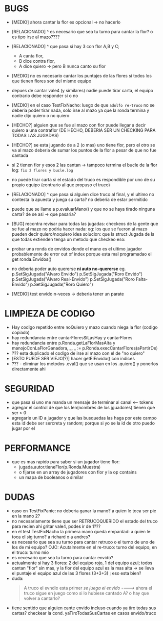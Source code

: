 # BUGS
- [MEDIO] ahora cantar la flor es opcional -> no hacerlo
- [RELACIONADO] ^ es necesario que sea tu turno para cantar la flor? o es tipo
    irse al mazo????
- [RELACIONADO] ^ que pasa si hay 3 con flor A,B y C; 
    * A canta flor, 
    * B dice contra flor, 
    * A dice quiero -> pero B nunca canto su flor
- [MEDIO] no es necesario cantar los puntajes de las flores si todos los que 
    tienen flores son del mismo equipo
- depues de cantar vale4 (y similares) nadie puede tirar carta, el equipo 
    contrario debe responder si o no
- [MEDIO] en el caso TestFixNacho:
    luego de que `adolfo re-truco` no se deberia poder tirar nada, solo irse al 
    mazo ya que la ronda termina y nadie dijo quiero o no quiero
- [HECHO?] alguien que se fue al mazo con flor puede llegar a decir quiero a una 
    contraflor (DE HECHO, DEBERIA SER UN CHECKING PARA TODAS LAS JUGADAS)
- [HECHO?] se esta jugando de a 2 (o mas) uno tiene flor, pero el otro se va al 
    mazo deberia de sumar los puntos de la flor a pesar de que no fue cantada
- si 2 tienen flor y esos 2 las cantan -> tampoco termina el bucle de la flor 
    log: `fix 2 flores y bucle.log`
- no puede tirar carta si el estado del truco es respondible por uno de
    su propio equipo (contrario al que propuso el truco)
- [RELACIONADO] ^ que pasa si alguien dice truco al final, y el ultimo no 
    contesta la apuesta y juega su carta? no deberia de estar permitido
- puede que se llame a p.evaluarMano() y que no se haya tirado ninguna carta?
    de se asi -> que pasaria?
- [BUG] recontra revisar para todas las jugadas:
    checkeos de la gente que se fue al mazo no podria hacer nada:
    eg:
        los que se fueron al mazo pueden decir quiero/noquiero
    idea solucion: que la struct Jugada de la que todas extienden tenga un 
    metodo que checkeo eso:

- probar una ronda de envidos donde el mano es el ultimo jugador probablemente 
    de error out of index porque esta mal programadao el get ronda.Envidos()
-   no deberia poder auto quererse **ni auto no-quererse**
    eg.
        p.SetSigJugada("Alvaro Envido")
        p.SetSigJugada("Roro Envido")
        p.SetSigJugada("Alvaro Real-Envido")
        p.SetSigJugada("Roro Falta-Envido")
        p.SetSigJugada("Roro Quiero")
- [MEDIO] test envido n-veces -> deberia tener un parate

# LIMPIEZA DE CODIGO
- Hay codigo repetido entre noQuiero y mazo cuando niega la flor (codigo copiado)
- hay redundancia entre cantarFloresSiLasHay y cantarFlores
- hay redundancia entre p.Ronda.getLaFlorMasAlta y 
    manojoConLaFlorGanadora, _, _ := p.Ronda.execCantarFlores(aPartirDe)
- ??? esta duplicado el codigo de irse al mazo con el de "no quiero"
- [ESTO PUEDE SER VIEJO(?)] hacer getElEnvido() con indices
- ??? - eliminar los metodos .eval() que se usan en los .quiero() y ponerlos 
    directamente ahi

# SEGURIDAD
- que pasa si uno me manda un mensaje de terminar al canal <-- tokens
- agregar el control de que los len(nombres de los jguadores) tienen que ser > 0
- agregarle un ID a jugador y que las busquedas las haga por este campo
    esta id debe ser sercreta y random; porque si yo se la id de otro puedo 
    jugar por el

# PERFORMANCE
- que es mas rapido para saber si un jugador tiene flor:
    * jugada.autor.tieneFlor(p.Ronda.Muestra)
    * o fijarse en un array de jugadores con flor y la op contains
    * un mapa de booleanos o similar

# DUDAS
- caso en TestFixPanic: no deberia ganar la mano? a quien le toca ser pie en la 
    mano 2?
- no necesariamente tiene que ser RETRUCOQUERIDO el estado del truco para recien
     ahi gritar vale4, podes ir de 1???
- en el test TestFixNacho la primera mano queda empardad:
    a quien le toca el sig turno? a richard o a andres?
- es necesario que sea su turno para cantar retruco o el turno de uno de los de 
    mi equipo?
    OJO: Acutalmente en el re-truco: turno del equipo, en el truco: turno mio
- es necesario que sea tu turno para cantar envido?
- actualmente si hay 3 flores: 2 del equipo rojo, 1 del equipo azul; 
    todos cantan "flor" sin mas, y la flor del equipo azul es la mas alta ->
    se lleva el puntaje el equipo azul de las 3 flores (3+3+3) ; eso esta bien?
- duda:
    >A truco
    >el evndio esta primer
    *se juega el envido*
    ----> ahora el truco sigue en juego como si lo hubiese cantado A? o hay que 
    volver a cantarlo?
- tiene sentido que alguien cante envido incluso cuando ya tiro todas sus cartas?
    checkear la cond. yaTiroTodasSusCartas en casos envido/truco